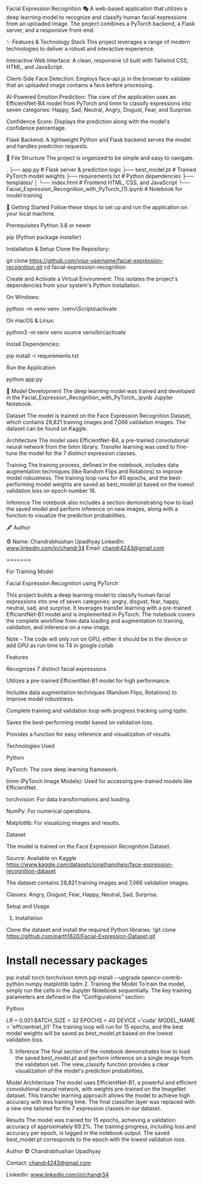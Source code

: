 Facial Expression Recognition 🎭
A web-based application that utilizes a deep learning model to recognize and classify human facial expressions from an uploaded image. The project combines a PyTorch backend, a Flask server, and a responsive front-end.

✨ Features \& Technology Stack
This project leverages a range of modern technologies to deliver a robust and interactive experience.

Interactive Web Interface: A clean, responsive UI built with Tailwind CSS, HTML, and JavaScript.

Client-Side Face Detection: Employs face-api.js in the browser to validate that an uploaded image contains a face before processing.

AI-Powered Emotion Prediction: The core of the application uses an EfficientNet-B4 model from PyTorch and timm to classify expressions into seven categories: Happy, Sad, Neutral, Angry, Disgust, Fear, and Surprise.

Confidence Score: Displays the prediction along with the model's confidence percentage.

Flask Backend: A lightweight Python and Flask backend serves the model and handles prediction requests.

📂 File Structure
The project is organized to be simple and easy to navigate.

.
├── app.py                      # Flask server \& prediction logic
├── best\_model.pt               # Trained PyTorch model weights
├── requirements.txt            # Python dependencies
├── templates/
│   └── index.html              # Frontend HTML, CSS, and JavaScript
└── Facial\_Expression\_Recognition\_with\_PyTorch\_(1).ipynb  # Notebook for model training

🚀 Getting Started
Follow these steps to set up and run the application on your local machine.

Prerequisites
Python 3.8 or newer

pip (Python package installer)

Installation \& Setup
Clone the Repository:

git clone https://github.com/your-username/facial-expression-recognition.git
cd facial-expression-recognition

Create and Activate a Virtual Environment:
This isolates the project's dependencies from your system's Python installation.

On Windows:

python -m venv venv
.\\venv\\Scripts\\activate

On macOS \& Linux:

python3 -m venv venv
source venv/bin/activate

Install Dependencies:

pip install -r requirements.txt

Run the Application:

python app.py

🧠 Model Development
The deep learning model was trained and developed in the Facial\_Expression\_Recognition\_with\_PyTorch\_.ipynb    Jupyter Notebook.

Dataset
The model is trained on the Face Expression Recognition Dataset, which contains 28,821 training images and 7,066 validation images. The dataset can be found on Kaggle.

Architecture
The model uses EfficientNet-B4, a pre-trained convolutional neural network from the timm library. Transfer learning was used to fine-tune the model for the 7 distinct expression classes.

Training
The training process, defined in the notebook, includes data augmentation techniques (like Random Flips and Rotations) to improve model robustness. The training loop runs for 40 epochs, and the best-performing model weights are saved as best\_model.pt based on the lowest validation loss on epoch number 18.

Inference
The notebook also includes a section demonstrating how to load the saved model and perform inference on new images, along with a function to visualize the prediction probabilities.

🖋️ Author

©️ Name: Chandrabhushan Upadhyay				LinkedIn: www.linkedin.com/in/chandr34			Email: chandr4243@gmail.com



=======


For Training Model


Facial Expression Recognition using PyTorch

This project builds a deep learning model to classify human facial expressions into one of seven categories: angry, disgust, fear, happy, neutral, sad, and surprise. It leverages transfer learning with a pre-trained EfficientNet-B1 model and is implemented in PyTorch. The notebook covers the complete workflow from data loading and augmentation to training, validation, and inference on a new image.


Note - The code will only run on GPU, either it should be in the device or add GPU as run time to T4 in google collab 


Features
          
  Recognizes 7 distinct facial expressions.
          
  Utilizes a pre-trained EfficientNet-B1 model for high performance.

  Includes data augmentation techniques (Random Flips, Rotations) to improve model robustness.

  Complete training and validation loop with progress tracking using tqdm.

  Saves the best-performing model based on validation loss.

  Provides a function for easy inference and visualization of results.

Technologies Used

  Python

  PyTorch: The core deep learning framework.

  timm (PyTorch Image Models): Used for accessing pre-trained models like EfficientNet.

  torchvision: For data transformations and loading.

  NumPy: For numerical operations.

  Matplotlib: For visualizing images and results.

Dataset

The model is trained on the Face Expression Recognition Dataset.

Source: Available on Kaggle https://www.kaggle.com/datasets/jonathanoheix/face-expression-recognition-dataset

The dataset contains 28,821 training images and 7,066 validation images.

Classes: Angry, Disgust, Fear, Happy, Neutral, Sad, Surprise.

Setup and Usage
1. Installation

Clone the dataset and install the required Python libraries:
!git clone https://github.com/parth1620/Facial-Expression-Dataset.git


# Install necessary packages
pip install torch torchvision timm
pip install --upgrade opencv-contrib-python numpy matplotlib tqdm
2. Training the Model
To train the model, simply run the cells in the Jupyter Notebook sequentially. The key training parameters are defined in the "Configurations" section:

Python

LR = 0.001
BATCH_SIZE = 32
EPOCHS = 40
DEVICE ='cuda'
MODEL_NAME = 'efficientnet_b1'
The training loop will run for 15 epochs, and the best model weights will be saved as best_model.pt based on the lowest validation loss.

3. Inference
The final section of the notebook demonstrates how to load the saved best_model.pt and perform inference on a single image from the validation set. The view_classify function provides a clear visualization of the model's prediction probabilities.

Model Architecture
The model uses EfficientNet-B1, a powerful and efficient convolutional neural network, with weights pre-trained on the ImageNet dataset. This transfer learning approach allows the model to achieve high accuracy with less training time. The final classifier layer was replaced with a new one tailored for the 7 expression classes in our dataset.

Results
The model was trained for 15 epochs, achieving a validation accuracy of approximately 69.2%. The training progress, including loss and accuracy per epoch, is logged in the notebook output. The saved best_model.pt corresponds to the epoch with the lowest validation loss.


Author
©️ Chandrabhushan Upadhyay

Contact: chandr4243@gmail.com

LinkedIn: www.linkedin.com/in/chandr34
